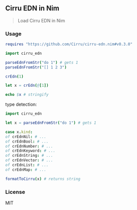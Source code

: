 
Cirru EDN in Nim
----

> Load Cirru EDN in Nim

### Usage

```nim
requires "https://github.com/Cirru/cirru-edn.nim#v0.3.0"
```

```nim
import cirru_edn

parseEdnFromStr("do 1") # gets 1
parseEdnFromStr("[] 1 2 3")

crEdn(1)

let x = crEdn(@[1])

echo $x # stringify
```

type detection:

```nim
import cirru_edn

let x = parseEdnFromStr("do 1") # gets 1

case x.kind:
of crEdnNil: # ...
of crEdnBool: # ...
of crEdnNumber: # ...
of crEdnKeyword: # ...
of crEdnString: # ...
of crEdnVector: # ...
of crEdnList: # ...
of crEdnMap: # ...

formatToCirru(x) # returns string
```

### License

MIT
